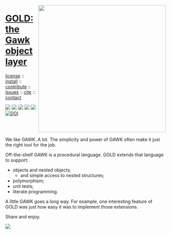 <a name=top><img align=right width=400 src="https://github.com/timm/gold/blob/master/etc/img/coins.png">
<h1 align=left><a href="/README.md#top">GOLD: the Gawk object layer</a></h1> 
<p align=left> <a
href="https://github.com/timm/gold/blob/master/LICENSE.md#top">license</a> :: <a
href="https://github.com/timm/gold/blob/master/INSTALL.md#top">install</a> :: <a
href="https://github.com/timm/gold/blob/master/CODE_OF_CONDUCT.md#top">contribute</a> :: <a
href="https://github.com/timm/gold/issues">issues</a> :: <a
href="https://github.com/timm/gold/blob/master/CITATION.md#top">cite</a> :: <a
href="https://github.com/timm/gold/blob/master/CONTACT.md#top">contact</a> </p><p align=left> 
<img src="https://img.shields.io/badge/license-mit-red">   
<img src="https://img.shields.io/badge/language-gawk-orange">    
<img src="https://img.shields.io/badge/purpose-ai,se-blueviolet">
<img src="https://img.shields.io/badge/platform-mac,*nux-informational">
<a href="https://travis-ci.org/github/timm/gold"><img 
src="https://travis-ci.org/timm/gold.svg?branch=master"></a>
<a href="https://zenodo.org/badge/latestdoi/3841466"><img 
   src="https://zenodo.org/badge/3841466.svg" alt="DOI"></a>
</p><br clear=all>


We like GAWK. A lot. The simplicity and power of GAWK often make
it just the right tool for the job.

Off-the-shelf GAWK is a procedural language.  GOLD extends that
language to support:

- objects and nested objects;
    - and simple access to nested structures;
- polymorphism;
- unit tests;
- literate programming.

A little GAWK goes a long way.  For example, one interesting feature
of GOLD was just how easy it was to implement those extensions.

Share and enjoy.

![](http://murphymac.com/slib/images/your-first-shell-script.jpg)
